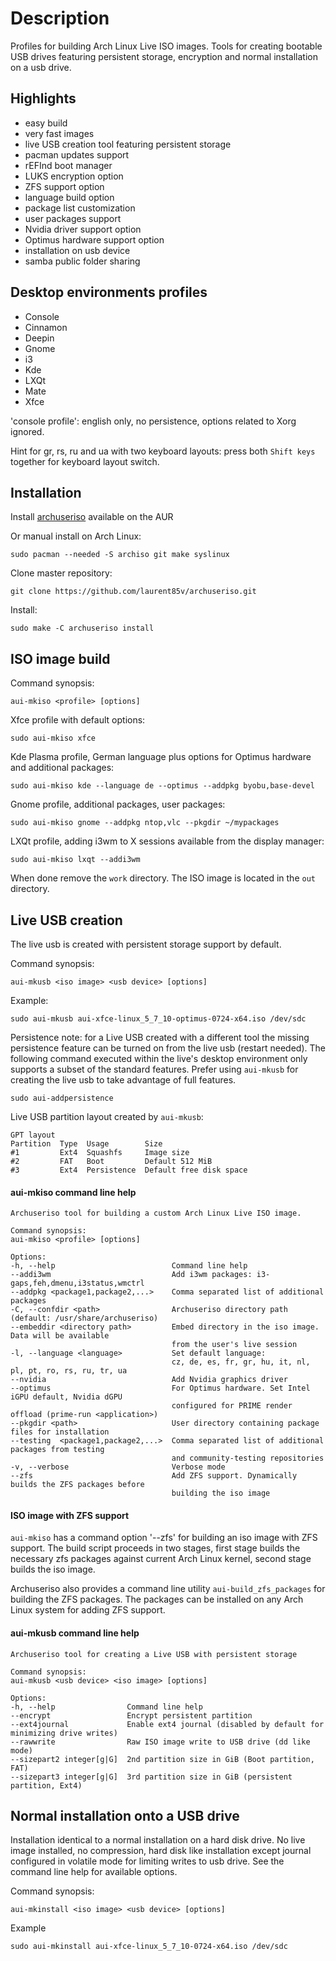 Description
===========

Profiles for building Arch Linux Live ISO images. Tools for creating bootable USB drives featuring persistent storage, encryption and normal installation on a usb drive.

Highlights
----------

* easy build
* very fast images
* live USB creation tool featuring persistent storage
* pacman updates support
* rEFInd boot manager
* LUKS encryption option
* ZFS support option
* language build option
* package list customization
* user packages support
* Nvidia driver support option
* Optimus hardware support option
* installation on usb device
* samba public folder sharing

Desktop environments profiles
-----------------------------

* Console
* Cinnamon
* Deepin
* Gnome
* i3
* Kde
* LXQt
* Mate
* Xfce

'console profile': english only, no persistence, options related to Xorg ignored.

Hint for gr, rs, ru and ua with two keyboard layouts: press both `Shift keys` together for keyboard layout switch. 

Installation
------------

Install [archuseriso](https://aur.archlinux.org/packages/archuseriso/) available on the AUR 

Or manual install on Arch Linux:

    sudo pacman --needed -S archiso git make syslinux

Clone master repository:

    git clone https://github.com/laurent85v/archuseriso.git

Install:

    sudo make -C archuseriso install

ISO image build
---------------

Command synopsis:

    aui-mkiso <profile> [options]

Xfce profile with default options:

    sudo aui-mkiso xfce

Kde Plasma profile, German language plus options for Optimus hardware and additional packages:

    sudo aui-mkiso kde --language de --optimus --addpkg byobu,base-devel

Gnome profile, additional packages, user packages:

    sudo aui-mkiso gnome --addpkg ntop,vlc --pkgdir ~/mypackages

LXQt profile, adding i3wm to X sessions available from the display manager:

    sudo aui-mkiso lxqt --addi3wm

When done remove the `work` directory. The ISO image is located in the `out` directory.

Live USB creation
-----------------
The live usb is created with persistent storage support by default.

Command synopsis:

    aui-mkusb <iso image> <usb device> [options]

Example:

    sudo aui-mkusb aui-xfce-linux_5_7_10-optimus-0724-x64.iso /dev/sdc

Persistence note: for a Live USB created with a different tool the missing persistence feature can be turned on from the live usb (restart needed). The following command executed within the live's desktop environment only supports a subset of the standard features. Prefer using `aui-mkusb` for creating the live usb to take advantage of full features.

    sudo aui-addpersistence

Live USB partition layout created by `aui-mkusb`:

    GPT layout
    Partition  Type  Usage        Size
    #1         Ext4  Squashfs     Image size 
    #2         FAT   Boot         Default 512 MiB
    #3         Ext4  Persistence  Default free disk space 

#### aui-mkiso command line help

    Archuseriso tool for building a custom Arch Linux Live ISO image.

    Command synopsis:
    aui-mkiso <profile> [options]

    Options:
    -h, --help                          Command line help
    --addi3wm                           Add i3wm packages: i3-gaps,feh,dmenu,i3status,wmctrl
    --addpkg <package1,package2,...>    Comma separated list of additional packages
    -C, --confdir <path>                Archuseriso directory path (default: /usr/share/archuseriso)
    --embeddir <directory path>         Embed directory in the iso image. Data will be available
                                        from the user's live session
    -l, --language <language>           Set default language:
                                        cz, de, es, fr, gr, hu, it, nl, pl, pt, ro, rs, ru, tr, ua
    --nvidia                            Add Nvidia graphics driver
    --optimus                           For Optimus hardware. Set Intel iGPU default, Nvidia dGPU
                                        configured for PRIME render offload (prime-run <application>)
    --pkgdir <path>                     User directory containing package files for installation
    --testing  <package1,package2,...>  Comma separated list of additional packages from testing
                                        and community-testing repositories
    -v, --verbose                       Verbose mode
    --zfs                               Add ZFS support. Dynamically builds the ZFS packages before
                                        building the iso image

#### ISO image with ZFS support

`aui-mkiso` has a command option '--zfs' for building an iso image with ZFS support. The build script
proceeds in two stages, first stage builds the necessary zfs packages against current Arch Linux kernel,
second stage builds the iso image.

Archuseriso also provides a command line utility `aui-build_zfs_packages` for building the ZFS packages. The
packages can be installed on any Arch Linux system for adding ZFS support.

#### aui-mkusb command line help

    Archuseriso tool for creating a Live USB with persistent storage

    Command synopsis:
    aui-mkusb <usb device> <iso image> [options]

    Options:
    -h, --help                Command line help
    --encrypt                 Encrypt persistent partition
    --ext4journal             Enable ext4 journal (disabled by default for minimizing drive writes)
    --rawwrite                Raw ISO image write to USB drive (dd like mode)
    --sizepart2 integer[g|G]  2nd partition size in GiB (Boot partition, FAT)
    --sizepart3 integer[g|G]  3rd partition size in GiB (persistent partition, Ext4)

Normal installation onto a USB drive
-------------------------------------
Installation identical to a normal installation on a hard disk drive. No live image installed, no compression, hard disk like installation except journal configured in volatile mode for limiting writes to usb drive. See the command line help for available options.

Command synopsis:

    aui-mkinstall <iso image> <usb device> [options]

Example

    sudo aui-mkinstall aui-xfce-linux_5_7_10-0724-x64.iso /dev/sdc
